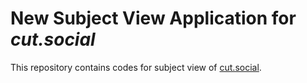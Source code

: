 # New Subject View Application for *cut.social*

This repository contains codes for subject view of [cut.social](https://cut.social).